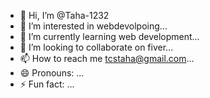 - 👋 Hi, I’m @Taha-1232
- 👀 I’m interested in webdevolpoing...
- 🌱 I’m currently learning web development...
- 💞️ I’m looking to collaborate on fiver...
- 📫 How to reach me tcstaha@gmail.com...
- 😄 Pronouns: ...
- ⚡ Fun fact: ...

<!---
Taha-1232/Taha-1232 is a ✨ special ✨ repository because its `README.md` (this file) appears on your GitHub profile.
You can click the Preview link to take a look at your changes.
--->
